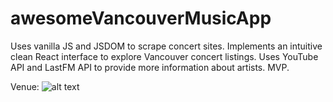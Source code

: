 # awesomeVancouverMusicApp

Uses vanilla JS and JSDOM to scrape concert sites. Implements an intuitive clean React interface to explore Vancouver concert listings. Uses YouTube API and LastFM API to provide more information about artists. MVP.


Venue:
![alt text](https://github.com/jenjwong/awesomeVancouverMusicApp/blob/eventsList/src/css/images/venue.png "Venue Music App")
